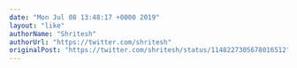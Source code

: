 ```yaml
---
date: "Mon Jul 08 13:48:17 +0000 2019"
layout: "like"
authorName: "Shritesh"
authorUrl: "https://twitter.com/shritesh"
originalPost: "https://twitter.com/shritesh/status/1148227305678016512"
---
```

